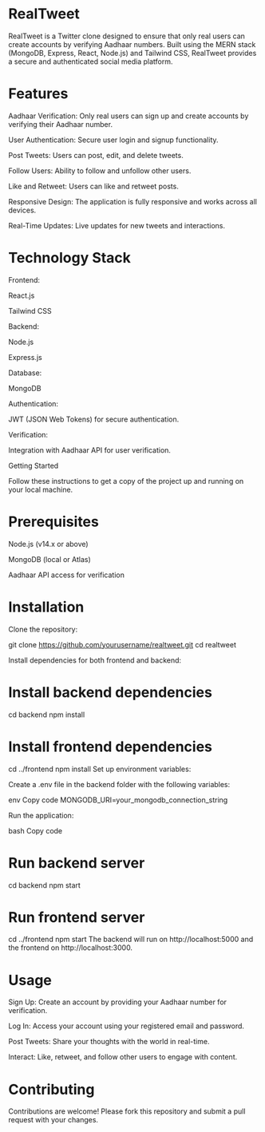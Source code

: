 # RealTweet
RealTweet is a Twitter clone designed to ensure that only real users can create accounts by verifying Aadhaar numbers.
Built using the MERN stack (MongoDB, Express, React, Node.js) and Tailwind CSS, RealTweet provides a secure and authenticated social media platform.

# Features
Aadhaar Verification: Only real users can sign up and create accounts by verifying their Aadhaar number.

User Authentication: Secure user login and signup functionality.

Post Tweets: Users can post, edit, and delete tweets.

Follow Users: Ability to follow and unfollow other users.

Like and Retweet: Users can like and retweet posts.

Responsive Design: The application is fully responsive and works across all devices.

Real-Time Updates: Live updates for new tweets and interactions.



# Technology Stack

Frontend:

React.js

Tailwind CSS

Backend:

Node.js

Express.js

Database:

MongoDB

Authentication:

JWT (JSON Web Tokens) for secure authentication.

Verification:

Integration with Aadhaar API for user verification.

Getting Started

Follow these instructions to get a copy of the project up and running on your local machine.


# Prerequisites

Node.js (v14.x or above)

MongoDB (local or Atlas)

Aadhaar API access for verification

# Installation

Clone the repository:


git clone https://github.com/yourusername/realtweet.git
cd realtweet

Install dependencies for both frontend and backend:


# Install backend dependencies
cd backend
npm install

# Install frontend dependencies
cd ../frontend
npm install
Set up environment variables:

Create a .env file in the backend folder with the following variables:

env
Copy code
MONGODB_URI=your_mongodb_connection_string

Run the application:

bash
Copy code
# Run backend server
cd backend
npm start

# Run frontend server
cd ../frontend
npm start
The backend will run on http://localhost:5000 and the frontend on http://localhost:3000.


# Usage

Sign Up: Create an account by providing your Aadhaar number for verification.

Log In: Access your account using your registered email and password.

Post Tweets: Share your thoughts with the world in real-time.

Interact: Like, retweet, and follow other users to engage with content.


# Contributing

Contributions are welcome! Please fork this repository and submit a pull request with your changes.



